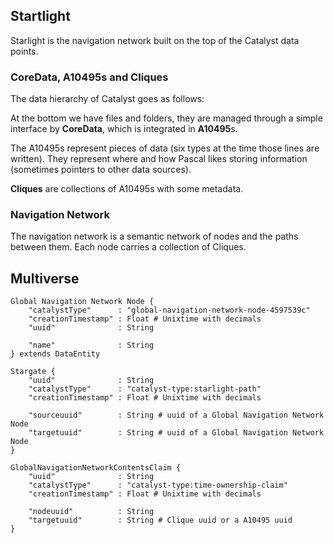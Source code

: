## Startlight

Starlight is the navigation network built on the top of the Catalyst data points.

### CoreData, A10495s and Cliques

The data hierarchy of Catalyst goes as follows:

At the bottom we have files and folders, they are managed through a simple interface by **CoreData**, which is integrated in **A10495**s.

The A10495s represent pieces of data (six types at the time those lines are written). They represent where and how Pascal likes storing information (sometimes pointers to other data sources).

**Cliques** are collections of A10495s with some metadata.

### Navigation Network

The navigation network is a semantic network of nodes and the paths between them. Each node carries a collection of Cliques.

## Multiverse

```
Global Navigation Network Node {
    "catalystType"      : "global-navigation-network-node-4597539c"
    "creationTimestamp" : Float # Unixtime with decimals
    "uuid"              : String

    "name"              : String
} extends DataEntity

Stargate {
    "uuid"              : String
    "catalystType"      : "catalyst-type:starlight-path"
    "creationTimestamp" : Float # Unixtime with decimals

    "sourceuuid"        : String # uuid of a Global Navigation Network Node
    "targetuuid"        : String # uuid of a Global Navigation Network Node
}

GlobalNavigationNetworkContentsClaim {
    "uuid"              : String
    "catalystType"      : "catalyst-type:time-ownership-claim"
    "creationTimestamp" : Float # Unixtime with decimals

    "nodeuuid"          : String
    "targetuuid"        : String # Clique uuid or a A10495 uuid
}
```
